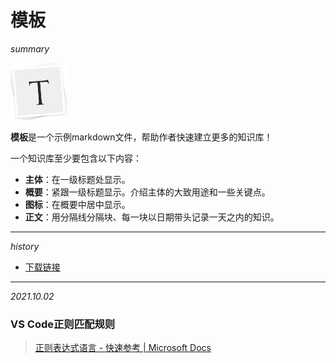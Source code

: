 # 模板

*summary*

<img src=".\template.assets\image-20201223131536639.png" alt="image-20201223131536639" style="zoom:25%;" />

**模板**是一个示例markdown文件，帮助作者快速建立更多的知识库！

一个知识库至少要包含以下内容：

- **主体**：在一级标题处显示。
- **概要**：紧跟一级标题显示。介绍主体的大致用途和一些关键点。
- **图标**：在概要中居中显示。
- **正文**：用分隔线分隔块、每一块以日期带头记录一天之内的知识。

---

*history*

- [下载链接](www.baidu.com)

---

*2021.10.02*

### VS Code正则匹配规则

> [正则表达式语言 - 快速参考 | Microsoft Docs](https://docs.microsoft.com/zh-cn/dotnet/standard/base-types/regular-expression-language-quick-reference)

